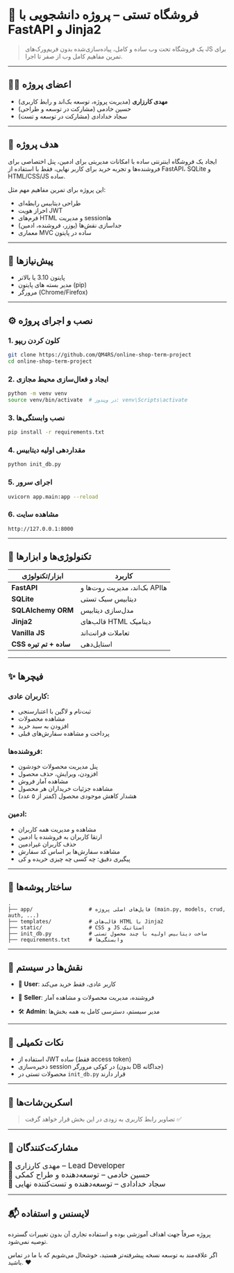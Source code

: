 # 🛒 فروشگاه تستی – پروژه دانشجویی با FastAPI و Jinja2

> یک فروشگاه تحت وب ساده و کامل، پیاده‌سازی‌شده بدون فریم‌ورک‌های JS برای تمرین مفاهیم کامل وب از صفر تا اجرا.

---

## 👨‍💻 اعضای پروژه

* **مهدی کارزاری** (مدیریت پروژه، توسعه بک‌اند و رابط کاربری)
* حسین خادمی (مشارکت در توسعه و طراحی)
* سجاد خدادادی (مشارکت در توسعه و تست)

---

## 🎯 هدف پروژه

ایجاد یک فروشگاه اینترنتی ساده با امکانات مدیریتی برای ادمین، پنل اختصاصی برای فروشنده‌ها و تجربه خرید برای کاربر نهایی، فقط با استفاده از FastAPI، SQLite و HTML/CSS/JS ساده.

این پروژه برای تمرین مفاهیم مهم مثل:

* طراحی دیتابیس رابطه‌ای
* احراز هویت JWT
* فرم‌های HTML و مدیریت sessionها
* جداسازی نقش‌ها (یوزر، فروشنده، ادمین)
* معماری MVC ساده در پایتون

---

## 🔧 پیش‌نیازها

- پایتون 3.10 یا بالاتر
- مدیر بسته های پایتون (pip)
- مرورگر (Chrome/Firefox)

---

## ⚙️ نصب و اجرای پروژه

### 1. کلون کردن ریپو

```bash
git clone https://github.com/QM4RS/online-shop-term-project
cd online-shop-term-project
```

### 2. ایجاد و فعال‌سازی محیط مجازی

```bash
python -m venv venv
source venv/bin/activate  # در ویندوز: venv\Scripts\activate
```

### 3. نصب وابستگی‌ها

```bash
pip install -r requirements.txt
```

### 4. مقداردهی اولیه دیتابیس

```bash
python init_db.py
```

### 5. اجرای سرور

```bash
uvicorn app.main:app --reload
```

### 6. مشاهده سایت

```
http://127.0.0.1:8000
```

---

## 🧩 تکنولوژی‌ها و ابزارها

| ابزار/تکنولوژی         | کاربرد                        |
| ---------------------- | ----------------------------- |
| **FastAPI**            | بک‌اند، مدیریت روت‌ها و APIها |
| **SQLite**             | دیتابیس سبک تستی              |
| **SQLAlchemy ORM**     | مدل‌سازی دیتابیس              |
| **Jinja2**             | قالب‌های HTML دینامیک         |
| **Vanilla JS**         | تعاملات فرانت‌اند             |
| **CSS ساده + تم تیره** | استایل‌دهی                    |

---

## ✨ فیچرها

### کاربران عادی:

* ثبت‌نام و لاگین با اعتبارسنجی
* مشاهده محصولات
* افزودن به سبد خرید
* پرداخت و مشاهده سفارش‌های قبلی

### فروشنده‌ها:

* پنل مدیریت محصولات خودشون
* افزودن، ویرایش، حذف محصول
* مشاهده آمار فروش
* مشاهده جزئیات خریداران هر محصول
* هشدار کاهش موجودی محصول (کمتر از ۵ عدد)

### ادمین:

* مشاهده و مدیریت همه کاربران
* ارتقا کاربران به فروشنده یا ادمین
* حذف کاربران غیرادمین
* مشاهده سفارش‌ها بر اساس کد سفارش
* پیگیری دقیق: چه کسی چه چیزی خریده و کی

---

## 📁 ساختار پوشه‌ها

```
.
├── app/                  # فایل‌های اصلی پروژه (main.py, models, crud, auth, ...)
├── templates/            # قالب‌های HTML با Jinja2
├── static/               # CSS و JS استاتیک
├── init_db.py            # ساخت دیتابیس اولیه با چند محصول تستی
├── requirements.txt      # وابستگی‌ها
```

---

## 🔐 نقش‌ها در سیستم

* 👤 **User**: کاربر عادی، فقط خرید می‌کند
  
* 🛒 **Seller**: فروشنده، مدیریت محصولات و مشاهده آمار
  
* 🛠️ **Admin**: مدیر سیستم، دسترسی کامل به همه بخش‌ها

---

## 📌 نکات تکمیلی

* استفاده از JWT ساده (فقط access token)
* ذخیره‌سازی session در کوکی مرورگر (بدون DB جداگانه)
* محصولات تستی در `init_db.py` قرار دارند

---

## 🧪 اسکرین‌شات‌ها

> تصاویر رابط کاربری به زودی در این بخش قرار خواهد گرفت ✅

---

## 🤝 مشارکت‌کنندگان

<div style="font-size:1.1rem;">
🔹 مهدی کارزاری – Lead Developer<br>
🔹 حسین خادمی – توسعه‌دهنده و طراح کمکی<br>
🔹 سجاد خدادادی – توسعه‌دهنده و تست‌کننده نهایی
</div>

---

## 📬 لایسنس و استفاده

پروژه صرفاً جهت اهداف آموزشی بوده و استفاده تجاری آن بدون تغییرات گسترده توصیه نمی‌شود.

اگر علاقه‌مند به توسعه نسخه پیشرفته‌تر هستید، خوشحال می‌شویم که با ما در تماس باشید. ❤️
